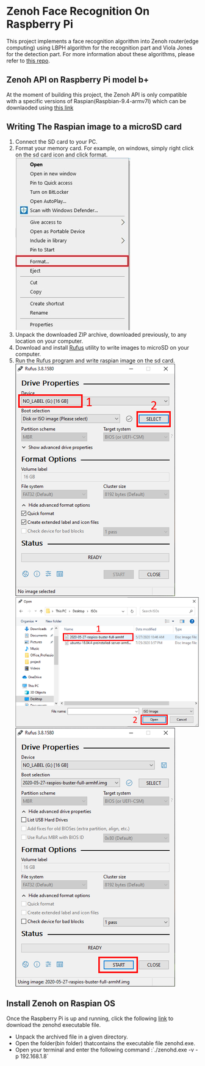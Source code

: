 <!DOCTYPE html> 
<html> 
	<head> 
	</head> 
	<body>
		<h1>Zenoh Face Recognition On Raspberry Pi</h1>
		<p>This project implements a face recognition algorithm into Zenoh router(edge computing) using LBPH algorithm for the recognition part and Viola Jones for the detection part. For more information about these algorithms, please refer to <a href="https://github.com/Harmouch101/Face-Recogntion-Detection">this repo</a>.
		</p>
		<h2>Zenoh API on Raspberry Pi model b+</h2>	
		<p>At the moment of building this project, the Zenoh API is only compatible with a specific versions of Raspian(Raspbian-9.4-armv7l) which can be downlaoded using <a href="https://downloads.raspberrypi.org/raspbian_full/images/raspbian_full-2019-09-30/">this link</a>
		</p>
		<h2>Writing The Raspian image to a microSD card</h2>	
		<ol>
			<li> Connect the SD card to your PC.</li>
			<li> Format your memory card. For example, on windows, simply right click on the sd card icon and click format.</li>
			<img src="pics/Capture0.png" alt="format">
			<li> Unpack the downloaded ZIP archive, downloaded previously, to any location on your computer.</li>
			<li> Download and install <a href="https://github.com/pbatard/rufus">Rufus</a> utility to write images to microSD on your computer.</li>
			<li> Run the Rufus program and write raspian image on the sd card.</li>
			<img src="pics/Capture1.PNG" alt="rufus">
			<img src="pics/Capture2.PNG" alt="select the iso file">
			<img src="pics/Capture3.PNG" alt="write the image">
		</ol>
		<h2>Install Zenoh on Raspian OS</h2>	
		<p> Once the Raspberry Pi is up and running, click the following <a href="https://download.eclipse.org/zenoh/zenoh/0.4.2-M1/eclipse-zenoh-0.4.2-M1-Raspbian-9.4-armv7l.tgz">link</a> to download the zenohd executable file.</p>
		<ul> 
			<li> Unpack the archived file in a given directory.</li>
			<li> Open the folder(bin folder) thatcontains the executable file zenohd.exe.</li>
			<li> Open your terminal and enter the following command :`./zenohd.exe -v -p 192.168.1.8`</li>
	</body> 
</html>

